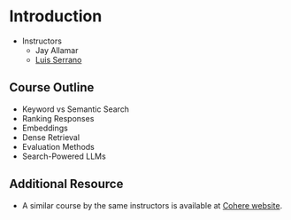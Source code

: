 # Introduction

- Instructors
  - Jay Allamar
  - [Luis Serrano](https://www.linkedin.com/in/luisgserrano)

## Course Outline

- Keyword vs Semantic Search
- Ranking Responses
- Embeddings
- Dense Retrieval
- Evaluation Methods
- Search-Powered LLMs

## Additional Resource

- A similar course by the same instructors is available at [Cohere website](https://docs.cohere.com/docs/intro-semantic-search).
